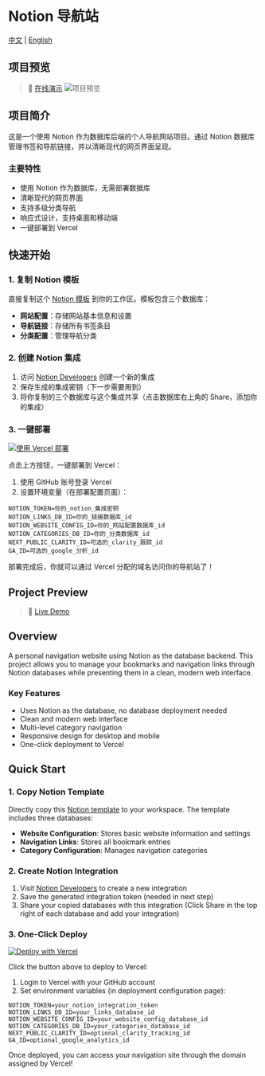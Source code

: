 # Notion 导航站

[中文](#chinese) | [English](#english)

<div id="chinese">

## 项目预览
> 🔗 [在线演示](https://portal.ezho.top/)
![项目预览](https://github.com/user-attachments/assets/1d864d20-44b3-4678-b649-6ba96821f1c4)



## 项目简介
这是一个使用 Notion 作为数据库后端的个人导航网站项目。通过 Notion 数据库管理书签和导航链接，并以清晰现代的网页界面呈现。

### 主要特性
- 使用 Notion 作为数据库，无需部署数据库
- 清晰现代的网页界面
- 支持多级分类导航
- 响应式设计，支持桌面和移动端
- 一键部署到 Vercel

## 快速开始

### 1. 复制 Notion 模板
直接复制这个 [Notion 模板](https://lofty-spear-6f1.notion.site/NotionBookmarks-157a26d324f380c08811f044c8563d04) 到你的工作区。模板包含三个数据库：
- **网站配置**：存储网站基本信息和设置
- **导航链接**：存储所有书签条目
- **分类配置**：管理导航分类

### 2. 创建 Notion 集成
1. 访问 [Notion Developers](https://www.notion.so/my-integrations) 创建一个新的集成
2. 保存生成的集成密钥（下一步需要用到）
3. 将你复制的三个数据库与这个集成共享（点击数据库右上角的 Share，添加你的集成）

### 3. 一键部署
[![使用 Vercel 部署](https://vercel.com/button)](https://vercel.com/new/clone?repository-url=https%3A%2F%2Fgithub.com%2Fmoyuguy%2Fnotion_bookmarks)

点击上方按钮，一键部署到 Vercel：
1. 使用 GitHub 账号登录 Vercel
2. 设置环境变量（在部署配置页面）：
```env
NOTION_TOKEN=你的_notion_集成密钥
NOTION_LINKS_DB_ID=你的_链接数据库_id
NOTION_WEBSITE_CONFIG_ID=你的_网站配置数据库_id
NOTION_CATEGORIES_DB_ID=你的_分类数据库_id
NEXT_PUBLIC_CLARITY_ID=可选的_clarity_跟踪_id
GA_ID=可选的_google_分析_id
```



部署完成后，你就可以通过 Vercel 分配的域名访问你的导航站了！

</div>

<div id="english">

## Project Preview
> 🔗 [Live Demo](https://portal.ezho.top/)

## Overview
A personal navigation website using Notion as the database backend. This project allows you to manage your bookmarks and navigation links through Notion databases while presenting them in a clean, modern web interface.

### Key Features
- Uses Notion as the database, no database deployment needed
- Clean and modern web interface
- Multi-level category navigation
- Responsive design for desktop and mobile
- One-click deployment to Vercel

## Quick Start

### 1. Copy Notion Template
Directly copy this [Notion template](https://lofty-spear-6f1.notion.site/NotionBookmarks-157a26d324f380c08811f044c8563d04) to your workspace. The template includes three databases:
- **Website Configuration**: Stores basic website information and settings
- **Navigation Links**: Stores all bookmark entries
- **Category Configuration**: Manages navigation categories

### 2. Create Notion Integration
1. Visit [Notion Developers](https://www.notion.so/my-integrations) to create a new integration
2. Save the generated integration token (needed in next step)
3. Share your copied databases with this integration (Click Share in the top right of each database and add your integration)

### 3. One-Click Deploy
[![Deploy with Vercel](https://vercel.com/button)](https://vercel.com/new/clone?repository-url=https%3A%2F%2Fgithub.com%2Fmoyuguy%2Fnotion_bookmarks)

Click the button above to deploy to Vercel:
1. Login to Vercel with your GitHub account
2. Set environment variables (in deployment configuration page):
```env
NOTION_TOKEN=your_notion_integration_token
NOTION_LINKS_DB_ID=your_links_database_id
NOTION_WEBSITE_CONFIG_ID=your_website_config_database_id
NOTION_CATEGORIES_DB_ID=your_categories_database_id
NEXT_PUBLIC_CLARITY_ID=optional_clarity_tracking_id
GA_ID=optional_google_analytics_id
```



Once deployed, you can access your navigation site through the domain assigned by Vercel!

</div>
